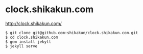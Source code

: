 # clock.shikakun.com

http://clock.shikakun.com/

```
$ git clone git@github.com:shikakun/clock.shikakun.com.git
$ cd clock.shikakun.com
$ gem install jekyll
$ jekyll serve
```
